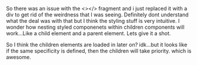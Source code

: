 So there was an issue with the <></> fragment and i just replaced it with a div to get rid of the weirdness that I was seeing. Definitely dont understand what the deal was with that but I think the styling stuff is very intuitive. I wonder how nesting styled componenets within children components will work...Like a child element and a parent element. Lets give it a shot.

So I think the children elements are loaded in later on? idk...but it looks like if the same specificity is defined, then the children will take priority. which is awesome.
